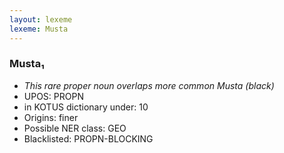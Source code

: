 ```yaml
---
layout: lexeme
lexeme: Musta
---
```


###  Musta₁

* _This rare proper noun overlaps more common *Musta* (black)_
* UPOS:  PROPN
* in KOTUS dictionary under:  10
* Origins: finer 
* Possible NER class:  GEO
* Blacklisted:  PROPN-BLOCKING

